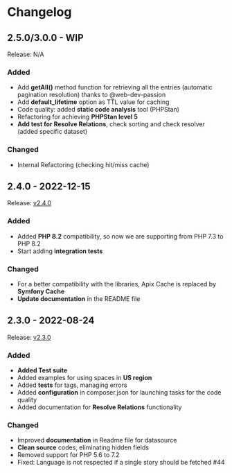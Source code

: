 # Changelog

## 2.5.0/3.0.0 - WIP
Release: N/A

### Added
- Add **getAll()** method function for retrieving all the entries (automatic pagination resolution) thanks to @web-dev-passion
- Add **default_lifetime** option as TTL value for caching
- Code quality: added **static code analysis** tool (PHPStan)
- Refactoring for achieving **PHPStan level 5**
- **Add test for Resolve Relations**, check sorting and check resolver (added specific dataset)

### Changed
- Internal Refactoring (checking hit/miss cache)

## 2.4.0 - 2022-12-15
Release: [v2.4.0](https://github.com/storyblok/php-client/releases/tag/v2.4.0)

### Added
- Added **PHP 8.2** compatibility, so now we are supporting from PHP 7.3 to PHP 8.2
- Start adding **integration tests**

### Changed
- For a better compatibility with the libraries, Apix Cache is replaced by **Symfony Cache**
- **Update documentation** in the README file

## 2.3.0 - 2022-08-24
Release: [v2.3.0](https://github.com/storyblok/php-client/releases/tag/v2.3.0)

### Added
- **Added Test suite**
- Added examples for using spaces in **US region**
- Added **tests** for tags, managing errors 
- Added **configuration** in composer.json for launching tasks for the code quality
- Added documentation for **Resolve Relations** functionality

### Changed
- Improved **documentation** in Readme file for datasource
- **Clean source** codes, eliminating hidden fields
- Removed support for PHP 5.6 to 7.2
- Fixed: Language is not respected if a single story should be fetched  #44
